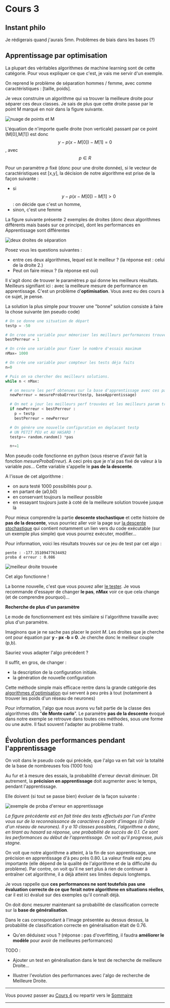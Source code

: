 
<script type="text/javascript" async src="//cdn.bootcss.com/mathjax/2.7.0/MathJax.js?config=TeX-AMS-MML_HTMLorMML"></script>
<script type="text/javascript" async src="https://cdnjs.cloudflare.com/ajax/libs/mathjax/2.7.1/MathJax.js?config=TeX-MML-AM_CHTML"></script>

# Cours 3

## Instant philo

Je rédigerais quand j'aurais 5mn.
Problèmes de biais dans les bases (?)


## Apprentissage par optimisation

La plupart des véritables algorithmes de machine learning sont de cette
catégorie. Pour vous expliquer ce que c'est, je vais me servir d'un exemple.

On reprend le problème de séparation hommes / femme,
avec comme caractéristiques : [taille, poids].

Je veux construire un algorithme qui va trouver la meilleure droite pour séparer
ces deux classes. Je sais de plus que cette droite passe par le point M marqué
en noir dans la figure suivante.

![nuage de points et M](images/hommesFemmesPoint.png)

L'équation de n'importe quelle droite
(non verticale) passant par ce point (M[0],M[1]) est donc
$$y - p(x-M[0]) -M[1] = 0 $$, avec $$p \in R$$

Pour un paramètre *p* fixé (donc pour une droite donnée), si le
vecteur de caractéristiques est [x,y], la décision de notre algorithme est prise
de la façon suivante :
- si $$ y - p(x-M[0]) -M[1] > 0 $$ : on décide que c'est un homme,
- sinon, c'est une femme

La figure suivante présente 2 exemples de droites (donc deux algorithmes
  différents mais basés sur ce principe), dont les performances en Apprentissage
  sont différentes

  ![deux droites de séparation](images/hommesFemmesDroites.png)

Posez vous les questions suivantes :
- entre ces deux algorithmes, lequel est le meilleur ? (la réponse est : celui de la droite 2.)
- Peut on faire mieux ? (la réponse est oui)

Il s'agit donc de trouver le paramètres *p* qui donne les meilleurs
résultats. Meilleurs signifiant ici : avec la meilleure mesure de performance
en apprentissage. C'est un problème d'**optimisation**. Vous avez eu des cours
à ce sujet, je pense.

La solution la plus simple pour trouver une "bonne" solution
consiste à faire la chose suivante (en pseudo code)

```python
# On se donne une situation de départ
testp = -50

# On cree une variable pour mémoriser les meilleurs performances trouvées
bestPerreur = 1

# On crée une variable pour fixer le nombre d'essais maximum
nMax= 1000

# On crée une variable pour compteur les tests déja faits
n=0

# Puis on va chercher des meilleurs solutions.
while n < nMax:

  # on mesure les perf obtenues sur la base d'apprentissage avec ces paramètres.
  newPerreur = mesureProbaErreur(testp, baseApprentissage)

  # On met a jour les meilleurs perf trouvées et les meilleurs param trouvés
  if newPerreur < bestPerreur :
    p = testp
    bestPerreur = newPerreur

  # On génère une nouvelle configuration en deplacant testp
  # UN PETIT PEU et AU HASARD !
  testp+= random.random() *pas

  n+=1
```

Mon pseudo code fonctionne en python (sous réserve d'avoir fait la
fonction *mesureProbaErreur*). A ceci près que je n'ai pas fixé de valeur
à la variable *pas*... Cette variable s'appelle le **pas de la descente**.

A l'issue de cet algorithme :
- on aura testé 1000 possibilités pour p.
- en partant de (a0,b0)
- en conservant toujours la meilleur possible
- en essayant toujours juste à coté de la meilleure solution trouvée jusque là


Pour mieux comprendre la partie **descente stochastique** et cette histoire de **pas de la descente**, vous pourriez aller voir la page sur [la descente stochastique](./HyperLinks/descenteStochastique) qui contient notamment un lien vers du code exécutable (sur un exemple plus simple) que vous pourrez exécuter, modifier...

Pour information, voici les résultats trouvés sur ce jeu de test par cet algo :
```
pente : -177.35109477634492
proba d erreur : 0.086
```

![meilleur droite trouvée](images/hommesFemmesMeilleurDroite.png)

Cet algo fonctionne !

La bonne nouvelle, c'est que vous
pouvez aller [le tester](https://colab.research.google.com/drive/18lgzZKC7N9-24rP62h3PlDY_ymPu5MsB). Je vous recommande d'essayer de changer **le pas**, **nMax** voir ce que cela change (et de comprendre pourquoi)...

**Recherche de plus d'un paramètre**

Le mode de fonctionnement est très similaire si l'algorithme travaille
avec plus d'un paramètre.

Imaginons que je ne sache pas placer le point *M*.
Les droites que je cherche ont pour équation par **y - px -b = 0**. Je cherche donc le meilleur couple (p,b).

Sauriez vous adapter l'algo précédent ?

Il suffit, en gros, de changer :
- la description de la configuration initiale.
- la génération de nouvelle configuration

Cette méthode simple mais efficace rentre dans la grande catégorie des
[algorithmes d'optimisation](HyperLinks/algoOptim.md) qui servent à peu près
à tout (notamment à trouver les poids d'un réseau de neurones)


Pour information, l'algo que nous avons vu fait partie de la classe des
algorithmes dits "**de Monte carlo**". Le paramètre **pas de la descente**
évoqué dans notre exemple se retrouve dans toutes ces méthodes,
sous une forme ou une autre. Il faut souvent l'adapter au problème traité.


## Évolution des performances pendant l'apprentissage

On voit dans le pseudo code qui précède, que l'algo va en fait voir
la totalité de la base de nombreuses fois (1000 fois)

Au fur et à mesure des essais, la probabilité d'erreur devrait
diminuer. Dit autrement, la **précision en apprentissage** doit
augmenter avec le temps, pendant l'apprentissage.

Elle doivent (si tout se passe bien) évoluer de la façon suivante :


![exemple de proba d'erreur en apprentissage](scalarFMnistMono.png)

*La figure précédente est en fait tirée des tests effectués par l'un d'entre vous sur de la reconnaissance de caractères à partir d'images (à l'aide d'un réseau de neurones). Il y a 10 classes possibles, l'algorithme a donc, en tirant au hasard sa réponse, une probabilité
de succès de 0.1. Ce sont les performances au début de l'apprentissage.
On voit qu'il progresse, puis stagne.*

On voit que notre algorithme a atteint, à la fin de son apprentissage, une
précision en apprentissage d'à peu près 0.80.
La valeur finale est peu importante (elle dépend de la qualité de l'algorithme
et de la difficulté du problème). Par contre, on voit qu'il ne sert plus à rien
de continuer à entraîner cet algorithme, il a déjà atteint ses limites depuis
longtemps.

Je vous rappelle que **ces performances ne sont toutefois pas une évaluation
correcte de ce que ferait notre algorithme en situations réelles**, car il est
ici évalué sur des exemples qu'il connaît déjà.

On doit donc mesurer maintenant sa probabilité de classification correcte sur la
**base de généralisation**.

Dans le cas correspondant à l'image présentée au dessus
dessus, la probabilité de classification correcte en généralisation était de
0.76.

- Qu'en déduisez vous ? (réponse : pas d'overfitting, il faudra **améliorer le
modèle** pour avoir de meilleures performances)


TODO :
- Ajouter un test en généralisation dans le test de recherche de meilleure Droite...

- Illustrer l'evolution des performances avec l'algo de recherche de Meilleure Droite.


___

Vous pouvez passer au [Cours 4](04_cours4.md) ou  repartir vers le [Sommaire](99_sommaire.md)
___
